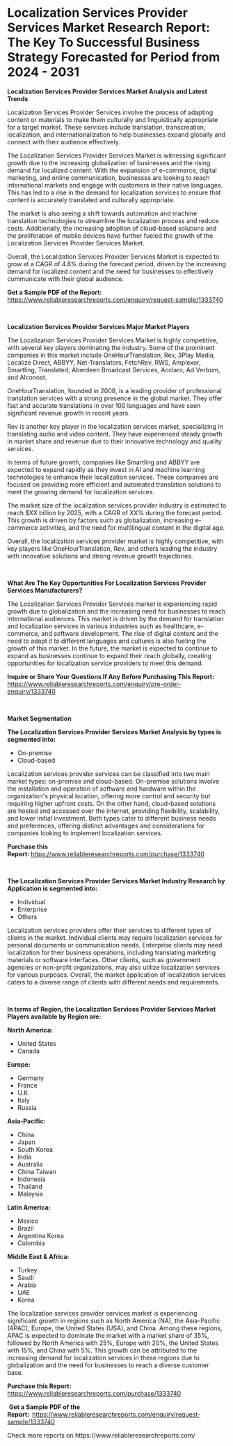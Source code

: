 <p><h1>Localization Services Provider Services Market Research Report: The Key To Successful Business Strategy Forecasted for Period from 2024 - 2031</h1></p><p><strong>Localization Services Provider Services Market Analysis and Latest Trends</strong></p>
<p><p>Localization Services Provider Services involve the process of adapting content or materials to make them culturally and linguistically appropriate for a target market. These services include translation, transcreation, localization, and internationalization to help businesses expand globally and connect with their audience effectively.</p><p>The Localization Services Provider Services Market is witnessing significant growth due to the increasing globalization of businesses and the rising demand for localized content. With the expansion of e-commerce, digital marketing, and online communication, businesses are looking to reach international markets and engage with customers in their native languages. This has led to a rise in the demand for localization services to ensure that content is accurately translated and culturally appropriate.</p><p>The market is also seeing a shift towards automation and machine translation technologies to streamline the localization process and reduce costs. Additionally, the increasing adoption of cloud-based solutions and the proliferation of mobile devices have further fueled the growth of the Localization Services Provider Services Market.</p><p>Overall, the Localization Services Provider Services Market is expected to grow at a CAGR of 4.8% during the forecast period, driven by the increasing demand for localized content and the need for businesses to effectively communicate with their global audience.</p></p>
<p><strong>Get a Sample PDF of the Report:&nbsp;</strong> <a href="https://www.reliableresearchreports.com/enquiry/request-sample/1333740">https://www.reliableresearchreports.com/enquiry/request-sample/1333740</a></p>
<p>&nbsp;</p>
<p><strong>Localization Services Provider Services Major Market Players</strong></p>
<p><p>The Localization Services Provider Services Market is highly competitive, with several key players dominating the industry. Some of the prominent companies in this market include OneHourTranslation, Rev, 3Play Media, Localize Direct, ABBYY, Net-Translators, FetchRev, RWS, Amplexor, Smartling, Translated, Aberdeen Broadcast Services, Acclaro, Ad Verbum, and Alconost.</p><p>OneHourTranslation, founded in 2008, is a leading provider of professional translation services with a strong presence in the global market. They offer fast and accurate translations in over 100 languages and have seen significant revenue growth in recent years.</p><p>Rev is another key player in the localization services market, specializing in translating audio and video content. They have experienced steady growth in market share and revenue due to their innovative technology and quality services.</p><p>In terms of future growth, companies like Smartling and ABBYY are expected to expand rapidly as they invest in AI and machine learning technologies to enhance their localization services. These companies are focused on providing more efficient and automated translation solutions to meet the growing demand for localization services.</p><p>The market size of the localization services provider industry is estimated to reach $XX billion by 2025, with a CAGR of XX% during the forecast period. This growth is driven by factors such as globalization, increasing e-commerce activities, and the need for multilingual content in the digital age.</p><p>Overall, the localization services provider market is highly competitive, with key players like OneHourTranslation, Rev, and others leading the industry with innovative solutions and strong revenue growth trajectories.</p></p>
<p>&nbsp;</p>
<p><strong>What Are The Key Opportunities For Localization Services Provider Services Manufacturers?</strong></p>
<p><p>The Localization Services Provider Services market is experiencing rapid growth due to globalization and the increasing need for businesses to reach international audiences. This market is driven by the demand for translation and localization services in various industries such as healthcare, e-commerce, and software development. The rise of digital content and the need to adapt it to different languages and cultures is also fueling the growth of this market. In the future, the market is expected to continue to expand as businesses continue to expand their reach globally, creating opportunities for localization service providers to meet this demand.</p></p>
<p><strong>Inquire or Share Your Questions If Any Before Purchasing This Report:</strong> <a href="https://www.reliableresearchreports.com/enquiry/pre-order-enquiry/1333740">https://www.reliableresearchreports.com/enquiry/pre-order-enquiry/1333740</a></p>
<p>&nbsp;</p>
<p><strong>Market Segmentation</strong></p>
<p><strong>The Localization Services Provider Services Market Analysis by types is segmented into:</strong></p>
<p><ul><li>On-premise</li><li>Cloud-based</li></ul></p>
<p><p>Localization services provider services can be classified into two main market types: on-premise and cloud-based. On-premise solutions involve the installation and operation of software and hardware within the organization's physical location, offering more control and security but requiring higher upfront costs. On the other hand, cloud-based solutions are hosted and accessed over the internet, providing flexibility, scalability, and lower initial investment. Both types cater to different business needs and preferences, offering distinct advantages and considerations for companies looking to implement localization services.</p></p>
<p><strong>Purchase this Report:&nbsp;</strong><a href="https://www.reliableresearchreports.com/purchase/1333740">https://www.reliableresearchreports.com/purchase/1333740</a></p>
<p>&nbsp;</p>
<p><strong>The Localization Services Provider Services Market Industry Research by Application is segmented into:</strong></p>
<p><ul><li>Individual</li><li>Enterprise</li><li>Others</li></ul></p>
<p><p>Localization services providers offer their services to different types of clients in the market. Individual clients may require localization services for personal documents or communication needs. Enterprise clients may need localization for their business operations, including translating marketing materials or software interfaces. Other clients, such as government agencies or non-profit organizations, may also utilize localization services for various purposes. Overall, the market application of localization services caters to a diverse range of clients with different needs and requirements.</p></p>
<p>&nbsp;</p>
<p><strong>In terms of Region, the Localization Services Provider Services Market Players available by Region are:</strong></p>
<p>
    <p> <strong> North America: </strong>
        <ul>
            <li>United States</li>
            <li>Canada</li>
        </ul>
        </p> 
    <p> <strong> Europe: </strong>
        <ul>
            <li>Germany</li>
            <li>France</li>
            <li>U.K.</li>
            <li>Italy</li>
            <li>Russia</li>
        </ul>
        </p> 
    <p> <strong> Asia-Pacific: </strong>
        <ul>
            <li>China</li>
            <li>Japan</li>
            <li>South Korea</li>
            <li>India</li>
            <li>Australia</li>
            <li>China Taiwan</li>
            <li>Indonesia</li>
            <li>Thailand</li>
            <li>Malaysia</li>
        </ul>
        </p> 
    <p> <strong> Latin America: </strong>
        <ul>
            <li>Mexico</li>
            <li>Brazil</li>
            <li>Argentina Korea</li>
            <li>Colombia</li>
        </ul>
        </p> 
    <p> <strong> Middle East & Africa: </strong>
        <ul>
            <li>Turkey</li>
            <li>Saudi</li>
            <li>Arabia</li>
            <li>UAE</li>
            <li>Korea</li>
        </ul>
    </p>
    </p>
<p><p>The localization services provider services market is experiencing significant growth in regions such as North America (NA), the Asia-Pacific (APAC), Europe, the United States (USA), and China. Among these regions, APAC is expected to dominate the market with a market share of 35%, followed by North America with 25%, Europe with 20%, the United States with 15%, and China with 5%. This growth can be attributed to the increasing demand for localization services in these regions due to globalization and the need for businesses to reach a diverse customer base.</p></p>
<p><strong>Purchase this Report: </strong><a href="https://www.reliableresearchreports.com/purchase/1333740">https://www.reliableresearchreports.com/purchase/1333740</a></p>
<p>&nbsp;<strong>Get a Sample PDF of the Report:&nbsp;&nbsp;</strong><a href="https://www.reliableresearchreports.com/enquiry/request-sample/1333740">https://www.reliableresearchreports.com/enquiry/request-sample/1333740</a></p>
<p><strong></strong></p>
<p>Check more reports on https://www.reliableresearchreports.com/</p>